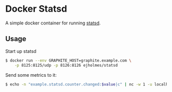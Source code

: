 # Docker Statsd

A simple docker container for running [statsd](https://github.com/etsy/statsd/).

## Usage

Start up statsd

```bash
$ docker run --env GRAPHITE_HOST=graphite.example.com \
    -p 8125:8125/udp -p 8126:8126 ejholmes/statsd
```

Send some metrics to it:

```bash
$ echo -n "example.statsd.counter.changed:$value|c" | nc -w 1 -u localhost 8125
```
